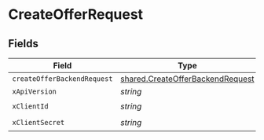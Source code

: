 # CreateOfferRequest


## Fields

| Field                                                                                | Type                                                                                 | Required                                                                             | Description                                                                          |
| ------------------------------------------------------------------------------------ | ------------------------------------------------------------------------------------ | ------------------------------------------------------------------------------------ | ------------------------------------------------------------------------------------ |
| `createOfferBackendRequest`                                                          | [shared.CreateOfferBackendRequest](../../models/shared/createofferbackendrequest.md) | :heavy_minus_sign:                                                                   | N/A                                                                                  |
| `xApiVersion`                                                                        | *string*                                                                             | :heavy_minus_sign:                                                                   | N/A                                                                                  |
| `xClientId`                                                                          | *string*                                                                             | :heavy_check_mark:                                                                   | N/A                                                                                  |
| `xClientSecret`                                                                      | *string*                                                                             | :heavy_check_mark:                                                                   | N/A                                                                                  |